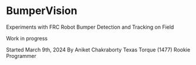 # BumperVision
Experiments with FRC Robot Bumper Detection and Tracking on Field

Work in progress

Started March 9th, 2024
By Aniket Chakraborty
Texas Torque (1477) Rookie Programmer

